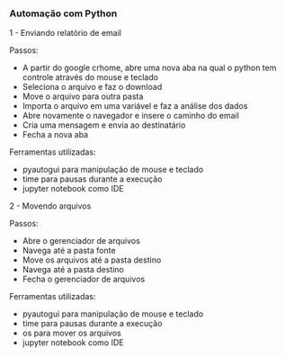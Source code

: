### Automação com Python

1 - Enviando relatório de email

Passos:
* A partir do google crhome, abre uma nova aba na qual o python tem controle através do mouse e teclado
* Seleciona o arquivo e faz o download
* Move o arquivo para outra pasta
* Importa o arquivo em uma variável e faz a análise dos dados
* Abre novamente o navegador e insere o caminho do email
* Cria uma mensagem e envia ao destinatário
* Fecha a nova aba

Ferramentas utilizadas:

* pyautogui para manipulação de mouse e teclado
* time para pausas durante a execução
* jupyter notebook como IDE

2 - Movendo arquivos

Passos:
* Abre o gerenciador de arquivos
* Navega até a pasta fonte
* Move os arquivos até a pasta destino
* Navega até a pasta destino
* Fecha o gerenciador de arquivos

Ferramentas utilizadas:

* pyautogui para manipulação de mouse e teclado
* time para pausas durante a execução
* os para mover os arquivos
* jupyter notebook como IDE


